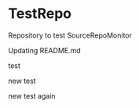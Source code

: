 # TestRepo
Repository to test SourceRepoMonitor

Updating README.md

test

new test

new test again
